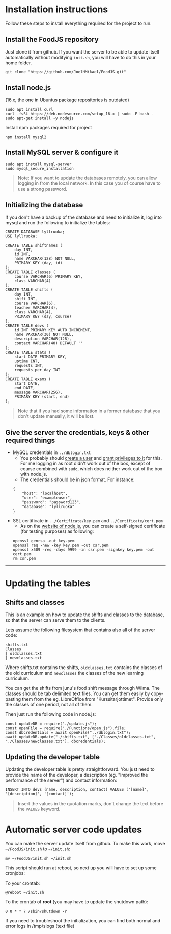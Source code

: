 # Installation instructions
Follow these steps to install everything required for the project to run.

## Install the FoodJS repository
Just clone it from github. If you want the server to be able to update itself automatically without modifying `init.sh`, you will have to do this in your home folder.
```
git clone "https://github.com/JoelHMikael/FoodJS.git"
```

## Install node.js
(16.x, the one in Ubuntus package repositories is outdated)
```
sudo apt install curl
curl -fsSL https://deb.nodesource.com/setup_16.x | sudo -E bash -
sudo apt-get install -y nodejs
```
Install npm packages required for project
```
npm install mysql2
```

## Install MySQL server & configure it
```
sudo apt install mysql-server
sudo mysql_secure_installation
```
> Note: If you want to update the databases remotely, you can allow logging in from the local network. In this case you of course have to use a strong password.

## Initializing the database
If you don't have a backup of the database and need to initialize it, log into mysql and run the following to initialize the tables:
```
CREATE DATABASE lyllruoka;
USE lyllruoka;

CREATE TABLE shiftnames (
	day INT,
	id INT,
	name VARCHAR(128) NOT NULL,
	PRIMARY KEY (day, id)
);
CREATE TABLE classes (
	course VARCHAR(6) PRIMARY KEY,
	class VARCHAR(4)
);
CREATE TABLE shifts (
	day INT,
	shift INT,
	course VARCHAR(6),
	teacher VARCHAR(4),
	class VARCHAR(4),
	PRIMARY KEY (day, course)
);
CREATE TABLE devs (
	id INT PRIMARY KEY AUTO_INCREMENT,
	name VARCHAR(30) NOT NULL,
	description VARCHAR(128),
	contact VARCHAR(40) DEFAULT ''
);
CREATE TABLE stats (
    start DATE PRIMARY KEY,
    uptime INT,
    requests INT,
    requests_per_day INT
);
CREATE TABLE exams (
	start DATE,
	end DATE,
	message VARCHAR(256),
	PRIMARY KEY (start, end)
);
```
> Note that if you had some information in a former database that you don't update manually, it will be lost.

## Give the server the credentials, keys & other required things
* MySQL credentials in `../dblogin.txt`
    * You probably should [create a user](https://dev.mysql.com/doc/refman/8.0/en/create-user.html) and [grant privileges to it](https://dev.mysql.com/doc/refman/8.0/en/grant.html) for this. For me logging in as root didn't work out of the box, except of course combined with `sudo`, which does neither work out of the box with node.js.
    * The credentials should be in json format. For instance:
    ```
    {
        "host": "localhost",
        "user": "exampleuser",
        "password": "password123",
        "database": "lyllruoka"
    }
    ```
* SSL certificate in `../Certificate/key.pem` and `../Certificate/cert.pem`
    * As on the [website of node.js](https://nodejs.org/en/knowledge/HTTP/servers/how-to-create-a-HTTPS-server/), you can create a self-signed certificate (for testing purposes) as following:
    ```
    openssl genrsa -out key.pem
    openssl req -new -key key.pem -out csr.pem
    openssl x509 -req -days 9999 -in csr.pem -signkey key.pem -out cert.pem
    rm csr.pem
    ```

---

# Updating the tables

## Shifts and classes
This is an example on how to update the shifts and classes to the database, so that the server can serve them to the clients.

Lets assume the following filesystem that contains also all of the server code:
```
shifts.txt
Classes
| oldclasses.txt
| newclasses.txt
```
Where shifts.txt contains the shifts, `oldclasses.txt` contains the classes of the old curriculum and `newclasses` the classes of the new learning curriculum.

You can get the shifts from junu's food shift message through Wilma. The classes should be tab delimited text files. You can get them easily by copy-pasting them from the eg. LibreOffice from "Kurssitarjottimet". Provide only the classes of one period, not all of them.

Then just run the following code in node.js:
```
const updateDB = require("./update.js");
const openFile = require("./Functions/open.js").file;
const dbcredentials = await openFile("../dblogin.txt");
await updateDB.update("./shifts.txt", ["./Classes/oldclasses.txt", "./Classes/newclasses.txt"], dbcredentials);
```

## Updating the developer table
Updating the developer table is pretty straightforward. You just need to provide the name of the developer, a description (eg. "Improved the performance of the server") and contact information:
```
INSERT INTO devs (name, description, contact) VALUES ('[name]', '[description]', '[contact]');
```
> Insert the values in the quotation marks, don't change the text before the `VALUES` keyword.

# Automatic server code updates
You can make the server update itself from github. To make this work, move `~/FoodJS/init.sh` to `~/init.sh`:
```
mv ~/FoodJS/init.sh ~/init.sh
```
This script should run at reboot, so next up you will have to set up some cronjobs:

To your crontab:
```
@reboot ~/init.sh
```
To the crontab of **root** (you may have to update the shutdown path):
```
0 0 * * 7 /sbin/shutdown -r
```
If you need to troubleshoot the initialization, you can find both normal and error logs in /tmp/slogs (text file)